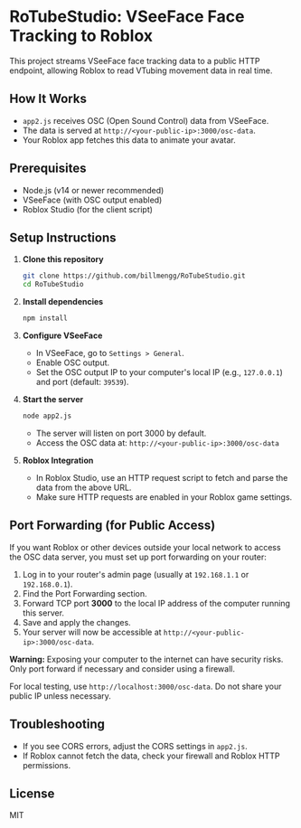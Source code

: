 # RoTubeStudio: VSeeFace Face Tracking to Roblox

This project streams VSeeFace face tracking data to a public HTTP endpoint, allowing Roblox to read VTubing movement data in real time.

## How It Works
- `app2.js` receives OSC (Open Sound Control) data from VSeeFace.
- The data is served at `http://<your-public-ip>:3000/osc-data`.
- Your Roblox app fetches this data to animate your avatar.

## Prerequisites
- Node.js (v14 or newer recommended)
- VSeeFace (with OSC output enabled)
- Roblox Studio (for the client script)

## Setup Instructions

1. **Clone this repository**
   ```sh
   git clone https://github.com/billmengg/RoTubeStudio.git
   cd RoTubeStudio
   ```

2. **Install dependencies**
   ```sh
   npm install
   ```

3. **Configure VSeeFace**
   - In VSeeFace, go to `Settings > General`.
   - Enable OSC output.
   - Set the OSC output IP to your computer's local IP (e.g., `127.0.0.1`) and port (default: `39539`).

4. **Start the server**
   ```sh
   node app2.js
   ```
   - The server will listen on port 3000 by default.
   - Access the OSC data at: `http://<your-public-ip>:3000/osc-data`

5. **Roblox Integration**
   - In Roblox Studio, use an HTTP request script to fetch and parse the data from the above URL.
   - Make sure HTTP requests are enabled in your Roblox game settings.


## Port Forwarding (for Public Access)
If you want Roblox or other devices outside your local network to access the OSC data server, you must set up port forwarding on your router:

1. Log in to your router's admin page (usually at `192.168.1.1` or `192.168.0.1`).
2. Find the Port Forwarding section.
3. Forward TCP port **3000** to the local IP address of the computer running this server.
4. Save and apply the changes.
5. Your server will now be accessible at `http://<your-public-ip>:3000/osc-data`.

**Warning:** Exposing your computer to the internet can have security risks. Only port forward if necessary and consider using a firewall.

For local testing, use `http://localhost:3000/osc-data`.
Do not share your public IP unless necessary.

## Troubleshooting
- If you see CORS errors, adjust the CORS settings in `app2.js`.
- If Roblox cannot fetch the data, check your firewall and Roblox HTTP permissions.

## License
MIT
